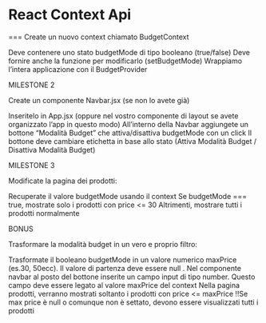 # React Context Api
===
Create un nuovo context chiamato BudgetContext

Deve contenere uno stato budgetMode di tipo booleano (true/false)
Deve fornire anche la funzione per modificarlo (setBudgetMode)
Wrappiamo l’intera applicazione con il BudgetProvider

MILESTONE 2

Create un componente Navbar.jsx (se non lo avete già)

Inseritelo in App.jsx (oppure nel vostro componente di layout se avete organizzato l’app in questo modo)
All’interno della Navbar aggiungete un bottone “Modalità Budget” che attiva/disattiva budgetMode con un click
Il bottone deve cambiare etichetta in base allo stato (Attiva Modalità Budget / Disattiva Modalità Budget)

MILESTONE 3

Modificate la pagina dei prodotti:

Recuperate il valore budgetMode usando il context
Se budgetMode === true, mostrate solo i prodotti con price <= 30
Altrimenti, mostrare tutti i prodotti normalmente

BONUS

 Trasformare la modalità budget in un vero e proprio filtro:

Trasformate il booleano budgetMode in un valore numerico maxPrice (es.30, 50ecc). Il valore di partenza deve essere null .
Nel componente navbar al posto del bottone inserite un campo input di tipo number. Questo campo deve essere legato al valore maxPrice del context
Nella pagina prodotti, verranno mostrati soltanto i prodotti con price <= maxPrice
‼️Se max price è null o comunque non è settato, devono essere visualizzati tutti i prodotti